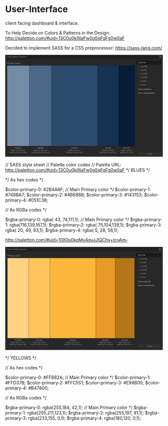 # User-Interface
client facing dashboard &amp; interface.

To Help Decide on Colors & Patterns in the Design:
http://paletton.com/#uid=13C0u0kllllaFw0g0qFqFg0w0aF

Decided to implement SASS for a CSS preprocessor:
https://sass-lang.com/

<img src="Sass-Blue.png" alt="Blues">

// SASS style sheet
// Palette color codes
// Palette URL: http://paletton.com/#uid=13C0u0kllllaFw0g0qFqFg0w0aF
*/ BLUES */

*/ As hex codes */

$color-primary-0: #2B4A6F; // Main Primary color */
$color-primary-1: #748BA7;
$color-primary-2: #4B688B;
$color-primary-3: #143153;
$color-primary-4: #051C38;



// As RGBa codes */

$rgba-primary-0: rgba( 43, 74,111,1);	// Main Primary color */
$rgba-primary-1: rgba(116,139,167,1);
$rgba-primary-2: rgba( 75,104,139,1);
$rgba-primary-3: rgba( 20, 49, 83,1);
$rgba-primary-4: rgba(  5, 28, 56,1);


http://paletton.com/#uid=10X0u0kqMy4gyJJlQChv+tcyAm-

<img src="Sass-Yellow.png" alt="Yellows">

*/ YELLOWS */

// As hex codes */

$color-primary-0: #FFB82A;	// Main Primary color */
$color-primary-1: #FFD37B;
$color-primary-2: #FFC551;
$color-primary-3: #E99B00;
$color-primary-4: #B47800;



// As RGBa codes */

$rgba-primary-0: rgba(255,184, 42,1);	// Main Primary color */
$rgba-primary-1: rgba(255,211,123,1);
$rgba-primary-2: rgba(255,197, 81,1);
$rgba-primary-3: rgba(233,155,  0,1);
$rgba-primary-4: rgba(180,120,  0,1);
